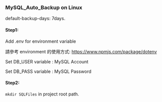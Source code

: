 ### MySQL_Auto_Backup on Linux

default-backup-days: 7days.

#### Step1:
Add .env for environment variable

請參考 environment 的使用方式: https://www.npmjs.com/package/dotenv

Set DB_USER variable : MySQL Account  

Set DB_PASS variable : MySQL Password  


#### Step2:
`mkdir SQLFiles` in project root path.
